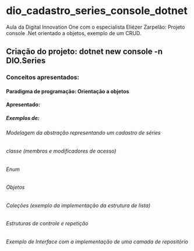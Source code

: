 # dio_cadastro_series_console_dotnet
Aula da Digital Innovation One com o especialista Eliézer Zarpelão: Projeto console .Net orientado a objetos, exemplo de um CRUD. 

## Criação do projeto: dotnet new console -n DIO.Series
### Conceitos apresentados:
#### Paradigma de programação: Orientação a objetos
#### Apresentado: 
##### Exemplos de:
###### Modelagem da abstração representando um cadastro de séries
###### classe (membros e  modificadores de acesso)
###### Enum
###### Objetos
###### Coleções (exemplo da implementação da estrutura de lista) 
###### Estruturas de controle e repetição
###### Exemplo de Interface com a implementação de uma camada de repositório
